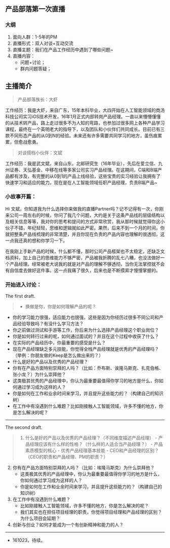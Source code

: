 ## 产品部落第一次直播


### 大纲

1. 面向人群：1-5年的PM
2. 直播形式：双人对谈+互动交流
2. 直播主题：我们在产品工作经历中遇到了哪些问题~
3. 直播内容：
	- 问题+讨论；
	- 群内问题答疑；

## 主播简介

>产品部落族长：大虾

工作经历：我是大虾，来自广东，15年本科毕业，大四开始在人工智能领域的商汤科技公司实习iOS技术开发，16年1月正式内部转岗产品经理。一直以来懵懵懂懂的从技术转产品，路上走过很多不为人知的弯路，也参加过很多网上各种产品学习课程，最终在一个英明老大的指导下，以及团队和小伙伴们共同成长。目前已有三款不同形态产品的从0到N的经验。未来还有许多需要共同学习的地方，虽伤痕累累，但愈战愈勇。

>对谈搭档小伙伴：文斌

工作经历：我是武文斌，来自山东，北邮研究生（16年毕业），先后在爱立信、九州证券、天弘基金、中移在线等多家公司实习产品经理。在这期间，C端和B端产品都有涉及，有完整的从0到1的产品上线经验，这些宝贵的实习经验让我拥有了快速学习和适应的能力。现在是在人工智能领域任职产品经理，负责B端产品~

### 小故事开篇：

Hi 文斌，你知道我为什么选择你来做我的直播Partner吗？记不记得有一次，你刚来公司一周左右的时候，你问了我几个问题，大约是关于这条产品线的层级结构以及相关信息等等，我对你的思考和提问的方式非常欣赏，我从那时候就觉得你这小伙子不错，年纪轻轻，思维和逻辑就如此严密。果然，后来不到一个月的时间，你就把整条产品线梳理的非常清楚，并且你现在负责的产品内容也理解的很透彻，这一点我还真的想和你学习一下。

在我刚上手新产品的时候，什么都不懂，那时公司产品框架也不太稳定，还缺乏文档资料，加上自己的思维能力不够严密，产品被我折腾的乱七八糟，也没法做好一个产品经理。经常被老大说我的就是对产品的理解不够透彻，当你无法掌控就不会有自信度去做好这件事。这一点我痛了很久，后来也是不断摸索才慢慢掌握的。

### 开始进入讨论：

The first draft.

>- 换做是你，你是如何理解产品的呢？
- 你的学习能力很强，适应能力也很强，这些是因为你经历过很多不同公司和产品经验导致吗？有没什么学习方法？
- 你之前做过测试和手游等工作，你后来为什么选择产品经理这个职业岗位？
- 你是如何转行过来的呢，如何通过面试的？并且在这个过程中收获了什么？
- 在实际的产品经历中，你最重要的感受是什么？
- 现在产品经理缺乏多元技能，你觉得全栈产品经理就是优秀的产品经理吗？（举例：你朋友做的Keep是怎么做出来的？）
- 什么是好的产品以及优秀的产品经理？
- 你有在产品方面特别崇拜的人吗？（比如：乔布斯、诶隆马斯克、扎克伯格、张小龙？）为什么崇拜他？
- 这类极其优秀的产品经理中，你认为最重要最值得你学习的地方是什么，你如何通过学习成为这样的人？
- 你是如何在工作和业余时间来学习，并且提升这些能力的？（构建自己的知识树）
- 在工作中有没遇到什么难题？比如刚接触人工智能领域，许多不懂的地方，你是怎么解决的呢？



---

The second draft.

>1. 什么是好的产品以及优秀的产品经理？（不同维度描述产品经理）
	- 产品经理应该有什么样的性格？（什么样的人适合当产品经理？）
	- 产品素质模型的核心
	- 优秀产品经理基本技能
	- CEO和产品经理的区别？（CEO的职责和产品经理、PM的职责？）
2. 你有在产品方面特别崇拜的人吗？（比如：埃隆马斯克）为什么崇拜他？
	- 这类极其优秀的产品经理中，你认为最重要最值得你学习的地方是什么，你如何通过学习成为这样的人？
	- 你是如何在工作和业余时间来学习，并且提升这些能力的？（构建自己的知识树）
3. 在工作中有没遇到什么难题？
	- 比如刚接触人工智能领域，许多不懂的地方，你是怎么解决的呢？
	- 我们其实也在担任项目经理的职责，你觉得项目经理和产品经理的区别？为什么项目会延期？
4. 创新与创业？如何才能成为一个有创新精神和能力的人？

---

- 161023，待续。 